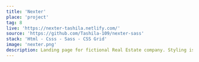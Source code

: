 ```yaml
---
title: 'Nexter'
place: 'project'
tag: 8
live: 'https://nexter-tashila.netlify.com/'
source: 'https://github.com/Tashila-109/nexter-sass'
stack: 'Html - Csss - Sass - CSS Grid'
image: 'nexter.png'
description: Landing page for fictional Real Estate company. Styling is done with Sass and CSS Grid is used for layout. Flexbox is also used along side of CSS grid giving the layout more flexibility. The site is also fully responsive.
---
```

